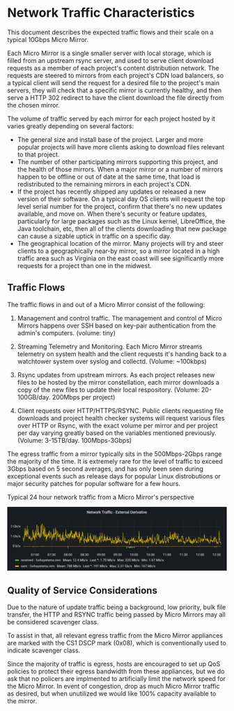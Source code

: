 # Network Traffic Characteristics

This document describes the expected traffic flows and their scale on a typical 10Gbps Micro Mirror.

Each Micro Mirror is a single smaller server with local storage, which is filled from an upstream rsync server, and used to serve client download requests as a member of each project's content distribution network.
The requests are steered to mirrors from each project's CDN load balancers, so a typical client will send the request for a desired file to the project's main servers, they will check that a specific mirror is currently healthy, and then serve a HTTP 302 redirect to have the client download the file directly from the chosen mirror.

The volume of traffic served by each mirror for each project hosted by it varies greatly depending on several factors:

* The general size and install base of the project. Larger and more popular projects will have more clients asking to download files relevant to that project.
* The number of other participating mirrors supporting this project, and the health of those mirrors. When a major mirror or a number of mirrors happen to be offline or out of date at the same time, that load is redistributed to the remaining mirrors in each project's CDN.
* If the project has recently shipped any updates or released a new version of their software. On a typical day OS clients will request the top level serial number for the project, confirm that there's no new updates available, and move on. When there's security or feature updates, particularly for large packages such as the Linux kernel, LibreOffice, the Java toolchain, etc, then all of the clients downloading that new package can cause a sizable uptick in traffic on a specific day.
* The geographical location of the mirror. Many projects will try and steer clients to a geographically near-by mirror, so a mirror located in a high traffic area such as Virginia on the east coast will see significantly more requests for a project than one in the midwest.

## Traffic Flows

The traffic flows in and out of a Micro Mirror consist of the following:

1. Management and control traffic. The management and control of Micro Mirrors happens over SSH based on key-pair authentication from the admin's computers. (volume: tiny)

2. Streaming Telemetry and Monitoring. Each Micro Mirror streams telemetry on system health and the client requests it's handing back to a watchtower system over syslog and collectd. (Volume: ~100kbps)

3. Rsync updates from upstream mirrors. As each project releases new files to be hosted by the mirror constellation, each mirror downloads a copy of the new files to update their local respository. (Volume: 20-100GB/day. 200Mbps per project)

4. Client requests over HTTP/HTTPS/RSYNC. Public clients requesting file downloads and project health checker systems will request various files over HTTP or Rsync, with the exact volume per mirror and per project per day varying greatly based on the variables mentioned previously. (Volume: 3-15TB/day. 100Mbps-3Gbps)

The egress traffic from a mirror typically sits in the 500Mbps-2Gbps range the majority of the time.
It is extremely rare for the level of traffic to exceed 3Gbps based on 5 second averages, and has only been seen during exceptional events such as release days for popular Linux distrobutions or major security patches for popular software for a few hours.

Typical 24 hour network traffic from a Micro Mirror's perspective

![Typical 24h NIC](./img/Typical24hNIC.png)

## Quality of Service Considerations

Due to the nature of update traffic being a background, low priority, bulk file transfer, the HTTP and RSYNC traffic being passed by Micro Mirrors may all be considered scavenger class.

To assist in that, all relevant egress traffic from the Micro Mirror appliances are marked with the CS1 DSCP mark (0x08), which is conventionally used to indicate scavenger class.

Since the majority of traffic is egress, hosts are encouraged to set up QoS policies to protect their egress bandwidth from these appliances, but we do ask that no policers are implmented to artificially limit the network speed for the Micro Mirror.
In event of congestion, drop as much Micro Mirror traffic as desired, but when unutilized we would like 100% capacity available to the mirror.

